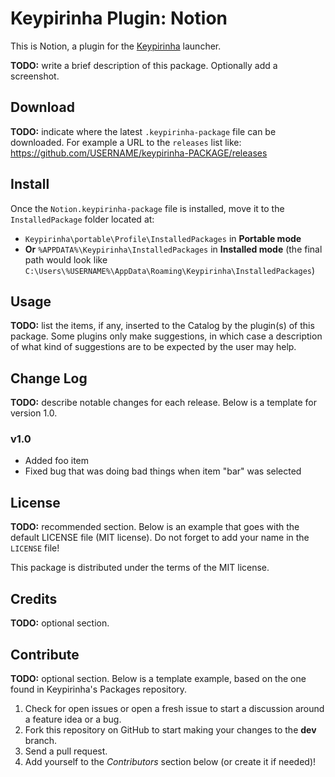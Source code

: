 # Keypirinha Plugin: Notion

This is Notion, a plugin for the
[Keypirinha](http://keypirinha.com) launcher.

**TODO:** write a brief description of this package. Optionally add a
screenshot.


## Download

**TODO:** indicate where the latest `.keypirinha-package` file can be
downloaded. For example a URL to the `releases` list like:
https://github.com/USERNAME/keypirinha-PACKAGE/releases


## Install

Once the `Notion.keypirinha-package` file is installed,
move it to the `InstalledPackage` folder located at:

* `Keypirinha\portable\Profile\InstalledPackages` in **Portable mode**
* **Or** `%APPDATA%\Keypirinha\InstalledPackages` in **Installed mode** (the
  final path would look like
  `C:\Users\%USERNAME%\AppData\Roaming\Keypirinha\InstalledPackages`)


## Usage

**TODO:** list the items, if any, inserted to the Catalog by the plugin(s) of
this package. Some plugins only make suggestions, in which case a description of
what kind of suggestions are to be expected by the user may help.


## Change Log

**TODO:** describe notable changes for each release. Below is a template for
version 1.0.

### v1.0

* Added foo item
* Fixed bug that was doing bad things when item "bar" was selected


## License

**TODO:** recommended section. Below is an example that goes with the default
LICENSE file (MIT license). Do not forget to add your name in the `LICENSE`
file!

This package is distributed under the terms of the MIT license.


## Credits

**TODO:** optional section.


## Contribute

**TODO:** optional section. Below is a template example, based on the one found
in Keypirinha's Packages repository.

1. Check for open issues or open a fresh issue to start a discussion around a
   feature idea or a bug.
2. Fork this repository on GitHub to start making your changes to the **dev**
   branch.
3. Send a pull request.
4. Add yourself to the *Contributors* section below (or create it if needed)!
